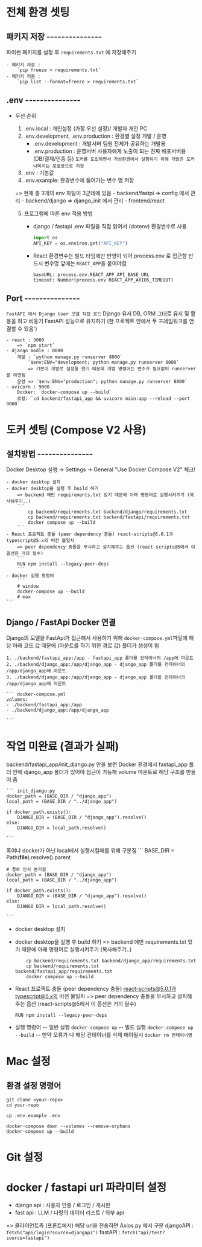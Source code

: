 # 전체 환경 셋팅

## 패키지 저장 ---------------
파이썬 패키지를 설정 후 `requirements.txt` 에 저장해주기

    - 패키지 저장 :
        `pip freeze > requirements.txt`
    - 패키지 적용 :
        `pip list --format=freeze > requirements.txt`

## .env ---------------
- 우선 순위
    1. .env.local :
        개인설정 (가장 우선 설정)/ 개발자 개인 PC
    2. .env.development, .env.production : 환경별 설정 개발 / 운영
        - .env.development : 개발서버
            팀원 전체가 공유하는 개발용
        - .env.production : 운영서버
            사용자에게 노출이 되는 진짜 배포서버용 (DB/결제/인증 등)
        `도커를 도입하면서 가상환경에서 실행하기 위해 개발은 도커 나머지는 로컬용으로 지정`         
    3. .env : 기본값
    4. .env.example: 환경변수에 들어가는 변수 명 저장

    => 현재 총 3개의 env 파일이 3군데에 있음
        - backend/fastpi => config 에서 관리
        - backend/django  => django_init 에서 관리
        - frontend/react 

    5. 프로그램에 따른 env 적용 방법
        - django / fastapi
            .env 파일을 직접 읽어서 (dotenv) 환경변수로 사용
            ```python
            import os
            API_KEY = os.environ.get("API_KEY")
            ```
        
        - React
            환경변수는 빌드 타임에만 반영이 되어 process.env 로 접근함 반드시 변수명 앞에는 `REACT_APP`을 붙여야함

            ```react
            baseURL: process.env.REACT_APP_API_BASE_URL
            timeout: Number(process.env REACT_APP_AXIOS_TIMEOUT)
            ```

## Port ---------------
`FastAPI 에서 Django User 모델 직접 로드`
Django 유저 DB, ORM 그대로 유지 및 활용을 하고
비동기 FastAPI 성능으로 유지하기
(한 프로젝트 안에서 두 프레임워크를 연결할 수 있음')

    - react : 3000
        => `npm start`
    - django modle : 8000
        개발 : `python manage.py runserver 8000`
            `$env:ENV="development; python manage.py runserver 8000`
            => 기본이 개발로 설정을 했기 때문에 개발 명령어는 변수가 필요없이 runserver를 하면됨
        운영 => `$env:ENV="production"; python manage.py runserver 8000`
    - uvicorn : 9000
        Docker: `docker-compose up --build`
        로컬: `cd backend/fastapi_app && uvicorn main:app --reload --port 9000`
 
# 도커 셋팅 (Compose V2 사용)

## 설치방법 ---------------

Docker Desktop 실행 → Settings → General
"Use Docker Compose V2" 체크!

    - docker desktop 설치 
    - docker desktop을 실행 후 build 하기
        => backend 에만 requirements.txt 있기 때문에 아래 명령어로 실행시켜주기 (복사해주기..)
        ```
            cp backend/requirements.txt backend/django/requirements.txt
            cp backend/requirements.txt backend/fastapi/requirements.txt
            docker compose up --build
        ```
    - React 프로젝트 충돌 (peer dependency 충돌) react-scripts@5.0.1과 typescript@5.x의 버전 불일치
        => peer dependency 충돌을 무시하고 설치해주는 옵션 (react-scripts@5에서 이 옵션은 거의 필수)
        ```
        RUN npm install --legacy-peer-deps
        ```
    - docker 실행 명령어
        ```
        # window
        docker-compose up --build
        # max
    ```

## Django / FastApi Docker 연결
Django의 모델을 FastApi가 접근해서 사용하기 위해 `docker-compose.yml`파일에
해당 아래 코드 값 때문에 (마운트를 하기 위한 경로 값) 폴더가 생성이 됨

    1. ./backend/fastapi_app:/app - fastapi_app 폴더를 컨테이너의 /app에 마운트
    2. ./backend/django_app:/app/django_app - django_app 폴더를 컨테이너의 /app/django_app에 마운트
    3. ./backend/django_app:/app/django_app - django_app 폴더를 컨테이너의 /app/django_app에 마운트

    ``` docker-compose.yml
    volumes:
    - ./backend/fastapi_app:/app
    - ./backend/django_app:/app/django_app 

    ```

# 작업 미완료 (결과가 실패)
backend/fastapi_app/init_django.py 안을 보면 
Docker 환경에서 fastapi_app 폴더 안에 django_app 폴더가 있어야 접근이 가능해
volume 마운트로 해당 구조를 만들어 줌

    ``` init_django.py
    docker_path = (BASE_DIR / "django_app")
    local_path = (BASE_DIR / "../django_app")

    if docker_path.exists():
        DJANGO_DIR = (BASE_DIR / "django_app").resolve()  
    else:
        DJANGO_DIR = local_path.resolve()

    ```

혹여나 docker가 아닌 local에서 실행시킬때를 위해 구분짐
    ```
    BASE_DIR = Path(__file__).resolve().parent
    
    # 경로 인식 분기점
    docker_path = (BASE_DIR / "django_app")
    local_path = (BASE_DIR / "../django_app")
    
    if docker_path.exists():
        DJANGO_DIR = (BASE_DIR / "django_app").resolve()  
    else:
        DJANGO_DIR = local_path.resolve()

    ```



- docker desktop 설치 
- docker desktop을 실행 후 build 하기
    => backend 에만 requirements.txt 있기 때문에 아래 명령어로 실행시켜주기 (복사해주기..)
    ```
        cp backend/requirements.txt backend/django_app/requirements.txt
        cp backend/requirements.txt backend/fastapi_app/requirements.txt
        docker compose up --build
    ```
- React 프로젝트 충돌 (peer dependency 충돌) react-scripts@5.0.1과 typescript@5.x의 버전 불일치
    => peer dependency 충돌을 무시하고 설치해주는 옵션 (react-scripts@5에서 이 옵션은 거의 필수)
    ```
    RUN npm install --legacy-peer-deps
    ```

- 실행 명령어
    -- 일반 실행
    `docker-compose up`
    -- 빌드 실행
    `docker-compose up --build`
    -- 만약 오류가 나 해당 컨테이너를 삭제 해야될시
    `docker rm 컨테이너명`


# Mac 설정

## 환경 설정 명령어
```
git clone <your-repo>
cd your-repo

cp .env.example .env

docker-compose down --volumes --remove-orphans
docker-compose up --build
```


# Git 설정




# docker / fastapi url 파라미터 설정
- django api : 사용자 인증 / 로그인 / 게시판
- fast api : LLM / 다량의 데이터 리스트 / 외부 api

=> 클라이언트측 (프론트에서) 해당 url을 전송하면 Axios.py 에서 구분
    djangoAPI : `fetch("api/login?source=djangapi")`
    fastAPI : `fetch("api/test?source=fastapi")`























